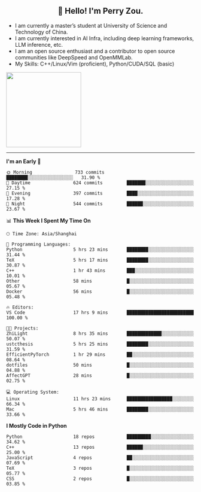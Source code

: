 <h2 align="center">👋 Hello! I'm Perry Zou.</h2>

- I am currently a master’s student at University of Science and Technology of China.
- I am currently interested in AI Infra, including deep learning frameworks, LLM inference, etc.
- I am an open source enthusiast and a contributor to open source communities like DeepSpeed and OpenMMLab.
- My Skills: C++/Linux/Vim (proficient), Python/CUDA/SQL (basic)

<img height=200 align="center" src="https://github-readme-stats.vercel.app/api?username=zonepg" />

-------

<!--START_SECTION:waka-->
**I'm an Early 🐤** 

```text
🌞 Morning                733 commits         ████████░░░░░░░░░░░░░░░░░   31.90 % 
🌆 Daytime                624 commits         ███████░░░░░░░░░░░░░░░░░░   27.15 % 
🌃 Evening                397 commits         ████░░░░░░░░░░░░░░░░░░░░░   17.28 % 
🌙 Night                  544 commits         ██████░░░░░░░░░░░░░░░░░░░   23.67 % 
```


📊 **This Week I Spent My Time On** 

```text
🕑︎ Time Zone: Asia/Shanghai

💬 Programming Languages: 
Python                   5 hrs 23 mins       ████████░░░░░░░░░░░░░░░░░   31.44 % 
TeX                      5 hrs 17 mins       ████████░░░░░░░░░░░░░░░░░   30.87 % 
C++                      1 hr 43 mins        ███░░░░░░░░░░░░░░░░░░░░░░   10.01 % 
Other                    58 mins             █░░░░░░░░░░░░░░░░░░░░░░░░   05.67 % 
Docker                   56 mins             █░░░░░░░░░░░░░░░░░░░░░░░░   05.48 % 

🔥 Editors: 
VS Code                  17 hrs 9 mins       █████████████████████████   100.00 % 

🐱‍💻 Projects: 
ZhiLight                 8 hrs 35 mins       █████████████░░░░░░░░░░░░   50.07 % 
ustcthesis               5 hrs 25 mins       ████████░░░░░░░░░░░░░░░░░   31.59 % 
EfficientPyTorch         1 hr 29 mins        ██░░░░░░░░░░░░░░░░░░░░░░░   08.64 % 
dotfiles                 50 mins             █░░░░░░░░░░░░░░░░░░░░░░░░   04.88 % 
AffectGPT                28 mins             █░░░░░░░░░░░░░░░░░░░░░░░░   02.75 % 

💻 Operating System: 
Linux                    11 hrs 23 mins      █████████████████░░░░░░░░   66.34 % 
Mac                      5 hrs 46 mins       ████████░░░░░░░░░░░░░░░░░   33.66 % 
```

**I Mostly Code in Python** 

```text
Python                   18 repos            █████████░░░░░░░░░░░░░░░░   34.62 % 
C++                      13 repos            ██████░░░░░░░░░░░░░░░░░░░   25.00 % 
JavaScript               4 repos             ██░░░░░░░░░░░░░░░░░░░░░░░   07.69 % 
TeX                      3 repos             █░░░░░░░░░░░░░░░░░░░░░░░░   05.77 % 
CSS                      2 repos             █░░░░░░░░░░░░░░░░░░░░░░░░   03.85 % 
```




<!--END_SECTION:waka-->
